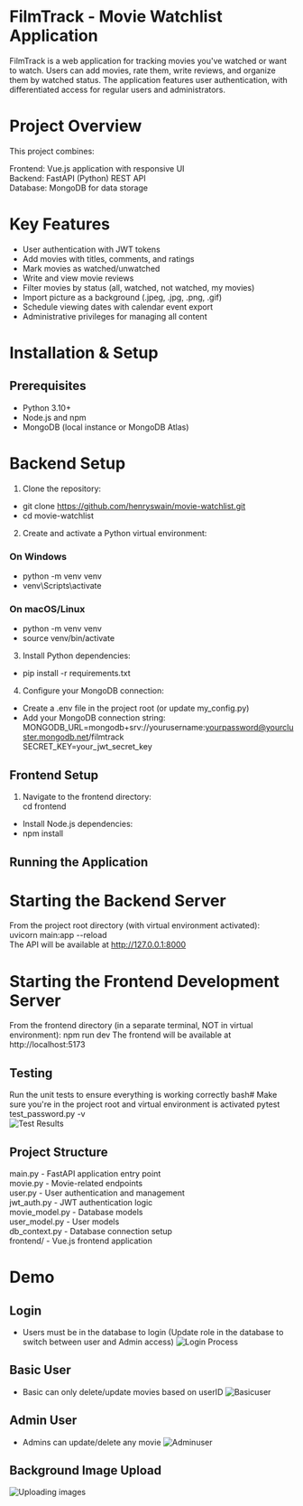 # FilmTrack - Movie Watchlist Application
FilmTrack is a web application for tracking movies you've watched or want to watch. Users can add movies, rate them, write reviews, and organize them by watched status. The application features user authentication, with differentiated access for regular users and administrators.
# Project Overview
This project combines:

Frontend: Vue.js application with responsive UI  
Backend: FastAPI (Python) REST API  
Database: MongoDB for data storage  

# Key Features

- User authentication with JWT tokens
- Add movies with titles, comments, and ratings
- Mark movies as watched/unwatched
- Write and view movie reviews
- Filter movies by status (all, watched, not watched, my movies)
- Import picture as a background (.jpeg, .jpg, .png, .gif)
- Schedule viewing dates with calendar event export
- Administrative privileges for managing all content

# Installation & Setup
## Prerequisites

- Python 3.10+
- Node.js and npm
- MongoDB (local instance or MongoDB Atlas)

# Backend Setup

1. Clone the repository:
- git clone https://github.com/henryswain/movie-watchlist.git
- cd movie-watchlist

2. Create and activate a Python virtual environment:
###  On Windows
- python -m venv venv
- venv\Scripts\activate

### On macOS/Linux
- python -m venv venv
- source venv/bin/activate

3. Install Python dependencies:
- pip install -r requirements.txt

4. Configure your MongoDB connection:

- Create a .env file in the project root (or update my_config.py)  
- Add your MongoDB connection string:  
MONGODB_URL=mongodb+srv://yourusername:yourpassword@yourcluster.mongodb.net/filmtrack  
SECRET_KEY=your_jwt_secret_key




## Frontend Setup

1. Navigate to the frontend directory:  
cd frontend

- Install Node.js dependencies:  
- npm install


## Running the Application
# Starting the Backend Server  
From the project root directory (with virtual environment activated):  
uvicorn main:app --reload  
The API will be available at http://127.0.0.1:8000  
# Starting the Frontend Development Server
From the frontend directory (in a separate terminal, NOT in virtual environment):
npm run dev
The frontend will be available at http://localhost:5173 

## Testing
Run the unit tests to ensure everything is working correctly
bash# Make sure you're in the project root and virtual environment is activated
pytest test_password.py -v  
![Test Results](frontend/src/assets/pytest.png)
## Project Structure

main.py - FastAPI application entry point  
movie.py - Movie-related endpoints  
user.py - User authentication and management  
jwt_auth.py - JWT authentication logic  
movie_model.py - Database models  
user_model.py - User models  
db_context.py - Database connection setup  
frontend/ - Vue.js frontend application  

# Demo
## Login
- Users must be in the database to login (Update role in the database to switch between user and Admin access)
![Login Process](frontend/src/assets/Logintest.gif)  
## Basic User
- Basic can only delete/update movies based on userID
![Basicuser](frontend/src/assets/Basicuser.gif)  
## Admin User
- Admins can update/delete any movie
![Adminuser](frontend/src/assets/Adminuser.gif)  
## Background Image Upload
![Uploading images](frontend/src/assets/Upload.gif)